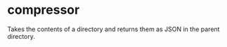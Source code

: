 compressor
==========

Takes the contents of a directory and returns them as JSON in the parent directory.
